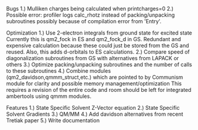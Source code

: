 Bugs
1.) Mulliken charges being calculated when printcharges=0
2.) Possible error: profiler logs calc_rhotz instead of packing/unpacking subroutines possibly because of compilation error from 'Entry'.

Optimization
1.) Use 2-electron integrals from ground state for excited state
	Currently this is qm2_fock in ES and qm2_fock_d in GS. Redundant and expensive calculation because these could just be stored from the GS and reused. Also, this adds d-orbitals to ES calculations.
2.) Compare speed of diagonalization subroutines from GS with alternatives from LAPACK or others
3.) Optimize packing/unpacking subroutines and the number of calls to these subroutines
4.) Combine modules (qm2_davidson,qmmm_struct,etc.) which are pointed to by Communism module for clarity and possible memory management/optimization
	This requires a revision of the entire code and room should be left for integrated ambertools using qmmm modules.

Features
1.) State Specific Solvent Z-Vector equation
2.) State Specific Solvent Gradients
3.) QM/MM
4.) Add davidson alternatives from recent Tretiak paper
5.) Write documentation